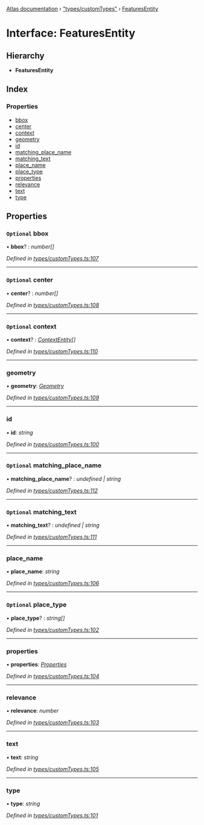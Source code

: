 [Atlas documentation](../globals.md) › ["types/customTypes"](../modules/_types_customtypes_.md) › [FeaturesEntity](_types_customtypes_.featuresentity.md)

# Interface: FeaturesEntity

## Hierarchy

* **FeaturesEntity**

## Index

### Properties

* [bbox](_types_customtypes_.featuresentity.md#optional-bbox)
* [center](_types_customtypes_.featuresentity.md#optional-center)
* [context](_types_customtypes_.featuresentity.md#optional-context)
* [geometry](_types_customtypes_.featuresentity.md#geometry)
* [id](_types_customtypes_.featuresentity.md#id)
* [matching_place_name](_types_customtypes_.featuresentity.md#optional-matching_place_name)
* [matching_text](_types_customtypes_.featuresentity.md#optional-matching_text)
* [place_name](_types_customtypes_.featuresentity.md#place_name)
* [place_type](_types_customtypes_.featuresentity.md#optional-place_type)
* [properties](_types_customtypes_.featuresentity.md#properties)
* [relevance](_types_customtypes_.featuresentity.md#relevance)
* [text](_types_customtypes_.featuresentity.md#text)
* [type](_types_customtypes_.featuresentity.md#type)

## Properties

### `Optional` bbox

• **bbox**? : *number[]*

*Defined in [types/customTypes.ts:107](https://github.com/chronark/atlas/blob/6f04484/src/types/customTypes.ts#L107)*

___

### `Optional` center

• **center**? : *number[]*

*Defined in [types/customTypes.ts:108](https://github.com/chronark/atlas/blob/6f04484/src/types/customTypes.ts#L108)*

___

### `Optional` context

• **context**? : *[ContextEntity](_types_customtypes_.contextentity.md)[]*

*Defined in [types/customTypes.ts:110](https://github.com/chronark/atlas/blob/6f04484/src/types/customTypes.ts#L110)*

___

###  geometry

• **geometry**: *[Geometry](_types_customtypes_.geometry.md)*

*Defined in [types/customTypes.ts:109](https://github.com/chronark/atlas/blob/6f04484/src/types/customTypes.ts#L109)*

___

###  id

• **id**: *string*

*Defined in [types/customTypes.ts:100](https://github.com/chronark/atlas/blob/6f04484/src/types/customTypes.ts#L100)*

___

### `Optional` matching_place_name

• **matching_place_name**? : *undefined | string*

*Defined in [types/customTypes.ts:112](https://github.com/chronark/atlas/blob/6f04484/src/types/customTypes.ts#L112)*

___

### `Optional` matching_text

• **matching_text**? : *undefined | string*

*Defined in [types/customTypes.ts:111](https://github.com/chronark/atlas/blob/6f04484/src/types/customTypes.ts#L111)*

___

###  place_name

• **place_name**: *string*

*Defined in [types/customTypes.ts:106](https://github.com/chronark/atlas/blob/6f04484/src/types/customTypes.ts#L106)*

___

### `Optional` place_type

• **place_type**? : *string[]*

*Defined in [types/customTypes.ts:102](https://github.com/chronark/atlas/blob/6f04484/src/types/customTypes.ts#L102)*

___

###  properties

• **properties**: *[Properties](_types_customtypes_.properties.md)*

*Defined in [types/customTypes.ts:104](https://github.com/chronark/atlas/blob/6f04484/src/types/customTypes.ts#L104)*

___

###  relevance

• **relevance**: *number*

*Defined in [types/customTypes.ts:103](https://github.com/chronark/atlas/blob/6f04484/src/types/customTypes.ts#L103)*

___

###  text

• **text**: *string*

*Defined in [types/customTypes.ts:105](https://github.com/chronark/atlas/blob/6f04484/src/types/customTypes.ts#L105)*

___

###  type

• **type**: *string*

*Defined in [types/customTypes.ts:101](https://github.com/chronark/atlas/blob/6f04484/src/types/customTypes.ts#L101)*
